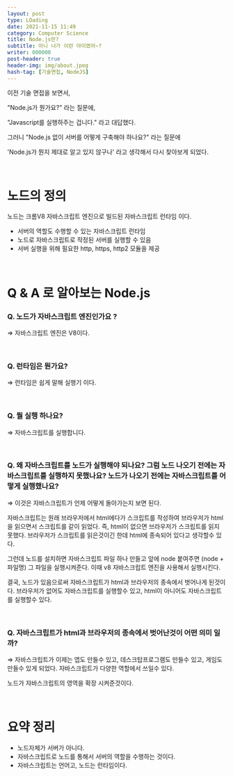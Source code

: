 ```yaml
---
layout: post
type: LOading
date: 2021-11-15 11:49
category: Computer Science
title: Node.js란?
subtitle: 아니 너가 이런 아이였어~?
writer: 000000
post-header: true
header-img: img/about.jpeg
hash-tag: [기술면접, NodeJS]
---
```


이전 기술 면접을 보면서,

"Node.js가 뭔가요?" 라는 질문에,

"Javascript를 실행하주는 겁니다." 라고 대답했다.

그러니 "Node.js 없이 서버를 어떻게 구축해야 하나요?" 라는 질문에

'Node.js가 뭔지 제대로 알고 있지 않구나' 라고 생각해서 다시 찾아보게 되었다.

<br>

# 노드의 정의

노드는 크롬V8 자바스크립트 엔진으로 빌드된 자바스크립트 런타임 이다.

- 서버의 역할도 수행할 수 있는 자바스크립트 런타임
- 노드로 자바스크립트로 작정된 서버를 실행할 수 있음
- 서버 실행을 위해 필요한 http, https, http2 모듈을 제공

<br>

# Q & A 로 알아보는 Node.js

### Q. 노드가 자바스크립트 엔진인가요 ?

⇒ 자바스크립트 엔진은 V8이다.

<br>

### Q. 런타임은 뭔가요?

⇒  런타임은 쉽게 말해 실행기 이다.

<br>

### Q. 뭘 실행 하나요?

⇒ 자바스크립트를 실행합니다.

<br>

### Q. 왜 자바스크립트를 노드가 실행해야 되나요? 그럼 노드 나오기 전에는 자바스크립트를 실행하지 못했나요? 노드가 나오기 전에는 자바스크립트를 어떻게 실행했나요?

⇒ 이것은 자바스크립트가 언제 어떻게 돌아가는지 보면 된다.

자바스크립트는 원래 브라우저에서 html에다가 스크립트를 작성하여 브라우저가  html을 읽으면서 스크립트를 같이 읽었다. 즉, html이 없으면 브라우저가 스크립트를 읽지 못했다. 브라우저가 스크립트를 읽은것이긴 한데 html에 종속되어 있다고 생각할수 있다.

그런데 노드를 설치하면 자바스크립트 파일 하나 만들고 앞에 node 붙여주면 (node + 파일명) 그 파일을 실행시켜준다. 이때 v8 자바스크립트 엔진을 사용해서 실행시킨다.

결국, 노드가 있음으로써 자바스크립트가 html과 브라우저의 종속에서 벗어나게 된것이다. 브라우저가 없어도 자바스크립트를 실행할수 있고, html이 아니어도 자바스크립트를 실행할수 있다.

<br>

### Q. 자바스크립트가 html과 브라우저의 종속에서 벗어난것이 어떤 의미 일까?

⇒ 자바스크립트가 이제는 앱도 만들수 있고, 데스크탑프로그램도 만들수 있고, 게임도 만들수 있게 되었다. 자바스크립트가 다양한 역할에서 쓰일수 있다.

노드가 자바스크립트의 영역을 확장 시켜준것이다.

<br>

# 요약 정리

- 노드자체가 서버가 아니다.
- 자바스크립트로 노드를 통해서 서버의 역할을 수행하는 것이다.
- 자바스크립트는 언어고, 노드는 런타임이다.

